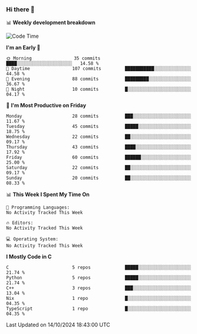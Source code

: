 ### Hi there 👋

📊 **Weekly development breakdown**
<!--START_SECTION:waka-->
![Code Time](http://img.shields.io/badge/Code%20Time-239%20hrs%2048%20mins-blue)

**I'm an Early 🐤** 

```text
🌞 Morning                35 commits          ████░░░░░░░░░░░░░░░░░░░░░   14.58 % 
🌆 Daytime                107 commits         ███████████░░░░░░░░░░░░░░   44.58 % 
🌃 Evening                88 commits          █████████░░░░░░░░░░░░░░░░   36.67 % 
🌙 Night                  10 commits          █░░░░░░░░░░░░░░░░░░░░░░░░   04.17 % 
```
📅 **I'm Most Productive on Friday** 

```text
Monday                   28 commits          ███░░░░░░░░░░░░░░░░░░░░░░   11.67 % 
Tuesday                  45 commits          █████░░░░░░░░░░░░░░░░░░░░   18.75 % 
Wednesday                22 commits          ██░░░░░░░░░░░░░░░░░░░░░░░   09.17 % 
Thursday                 43 commits          ████░░░░░░░░░░░░░░░░░░░░░   17.92 % 
Friday                   60 commits          ██████░░░░░░░░░░░░░░░░░░░   25.00 % 
Saturday                 22 commits          ██░░░░░░░░░░░░░░░░░░░░░░░   09.17 % 
Sunday                   20 commits          ██░░░░░░░░░░░░░░░░░░░░░░░   08.33 % 
```


📊 **This Week I Spent My Time On** 

```text
💬 Programming Languages: 
No Activity Tracked This Week

🔥 Editors: 
No Activity Tracked This Week

💻 Operating System: 
No Activity Tracked This Week
```

**I Mostly Code in C** 

```text
C                        5 repos             █████░░░░░░░░░░░░░░░░░░░░   21.74 % 
Python                   5 repos             █████░░░░░░░░░░░░░░░░░░░░   21.74 % 
C++                      3 repos             ███░░░░░░░░░░░░░░░░░░░░░░   13.04 % 
Nix                      1 repo              █░░░░░░░░░░░░░░░░░░░░░░░░   04.35 % 
TypeScript               1 repo              █░░░░░░░░░░░░░░░░░░░░░░░░   04.35 % 
```




 Last Updated on 14/10/2024 18:43:00 UTC
<!--END_SECTION:waka-->
<!--
**R-enanVieira/R-enanVieira** is a ✨ _special_ ✨ repository because its `README.md` (this file) appears on your GitHub profile.

Here are some ideas to get you started:

- 🔭 I’m currently working on ...
- 🌱 I’m currently learning ...
- 👯 I’m looking to collaborate on ...
- 🤔 I’m looking for help with ...
- 💬 Ask me about ...
- 📫 How to reach me: ...
- 😄 Pronouns: ...
- ⚡ Fun fact: ...
-->
